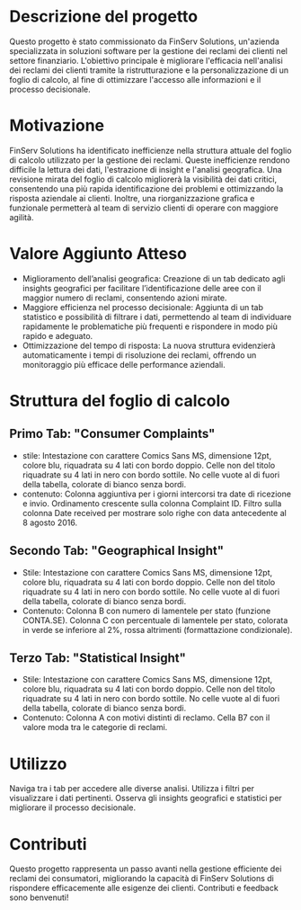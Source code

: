 # Descrizione del progetto

Questo progetto è stato commissionato da FinServ Solutions, un'azienda specializzata in soluzioni software per la gestione dei reclami dei clienti nel settore finanziario. L'obiettivo principale è migliorare l'efficacia nell'analisi dei reclami dei clienti tramite la ristrutturazione e la personalizzazione di un foglio di calcolo, al fine di ottimizzare l'accesso alle informazioni e il processo decisionale.

# Motivazione 

FinServ Solutions ha identificato inefficienze nella struttura attuale del foglio di calcolo utilizzato per la gestione dei reclami. Queste inefficienze rendono difficile la lettura dei dati, l'estrazione di insight e l'analisi geografica. Una revisione mirata del foglio di calcolo migliorerà la visibilità dei dati critici, consentendo una più rapida identificazione dei problemi e ottimizzando la risposta aziendale ai clienti. Inoltre, una riorganizzazione grafica e funzionale permetterà al team di servizio clienti di operare con maggiore agilità.

# Valore Aggiunto Atteso

- Miglioramento dell’analisi geografica: Creazione di un tab dedicato agli insights geografici per facilitare l’identificazione delle aree con il maggior numero di reclami, consentendo azioni mirate.
- Maggiore efficienza nel processo decisionale: Aggiunta di un tab statistico e possibilità di filtrare i dati, permettendo al team di individuare rapidamente le problematiche più frequenti e rispondere in modo più rapido e adeguato.
- Ottimizzazione del tempo di risposta: La nuova struttura evidenzierà automaticamente i tempi di risoluzione dei reclami, offrendo un monitoraggio più efficace delle performance aziendali.

# Struttura del foglio di calcolo 

## Primo Tab: "Consumer Complaints" 
 - stile: Intestazione con carattere Comics Sans MS, dimensione 12pt, colore blu, riquadrata su 4 lati con bordo doppio. Celle non del titolo riquadrate su 4 lati    in nero con bordo sottile. No celle vuote al di fuori della tabella, colorate di bianco senza bordi.
 - contenuto: Colonna aggiuntiva per i giorni intercorsi tra date di ricezione e invio. Ordinamento crescente sulla colonna Complaint ID. Filtro sulla colonna        Date   received per mostrare solo righe con data antecedente al 8 agosto 2016.
 
## Secondo Tab: "Geographical Insight"
 - Stile: Intestazione con carattere Comics Sans MS, dimensione 12pt, colore blu, riquadrata su 4 lati con bordo doppio. Celle non del titolo riquadrate su 4 lati    in nero con bordo sottile. No celle vuote al di fuori della tabella, colorate di bianco senza bordi.
 - Contenuto: Colonna B con numero di lamentele per stato (funzione CONTA.SE). Colonna C con percentuale di lamentele per stato, colorata in verde se inferiore al    2%, rossa altrimenti (formattazione condizionale).

 ## Terzo Tab: "Statistical Insight"
 - Stile: Intestazione con carattere Comics Sans MS, dimensione 12pt, colore blu, riquadrata su 4 lati con bordo doppio. Celle non del titolo riquadrate su 4 lati    in nero con bordo sottile. No celle vuote al di fuori della tabella, colorate di bianco senza bordi.
 - Contenuto: Colonna A con motivi distinti di reclamo. Cella B7 con il valore moda tra le categorie di reclami.

# Utilizzo

Naviga tra i tab per accedere alle diverse analisi.
Utilizza i filtri per visualizzare i dati pertinenti.
Osserva gli insights geografici e statistici per migliorare il processo decisionale.

# Contributi

Questo progetto rappresenta un passo avanti nella gestione efficiente dei reclami dei consumatori, migliorando la capacità di FinServ Solutions di rispondere efficacemente alle esigenze dei clienti.
Contributi e feedback sono benvenuti! 








 
